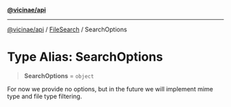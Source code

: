 [**@vicinae/api**](../../../../README.md)

***

[@vicinae/api](../../../../README.md) / [FileSearch](../README.md) / SearchOptions

# Type Alias: SearchOptions

> **SearchOptions** = `object`

For now we provide no options, but in the future we will implement mime type and file type filtering.
